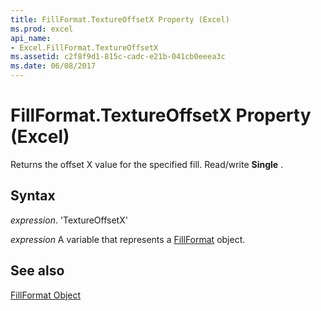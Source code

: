 ```yaml
---
title: FillFormat.TextureOffsetX Property (Excel)
ms.prod: excel
api_name:
- Excel.FillFormat.TextureOffsetX
ms.assetid: c2f8f9d1-815c-cadc-e21b-041cb0eeea3c
ms.date: 06/08/2017
---
```



# FillFormat.TextureOffsetX Property (Excel)

Returns the offset X value for the specified fill. Read/write  **Single** .


## Syntax

 _expression_. 'TextureOffsetX'

 _expression_ A variable that represents a [FillFormat](./Excel.FillFormat.md) object.


## See also


[FillFormat Object](Excel.FillFormat.md)

